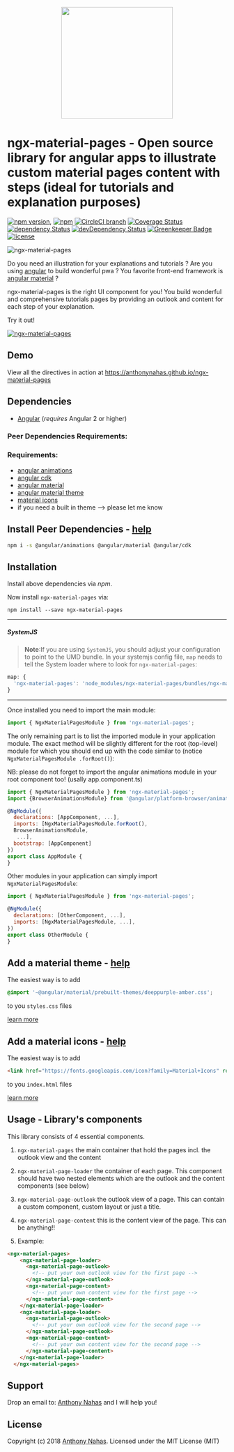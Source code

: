 <p align="center">
  <img height="256px" width="256px" style="text-align: center;" src="https://cdn.rawgit.com/anthonynahas/ngx-material-pages/master/demo/src/assets/logo.svg">
</p>

# ngx-material-pages - Open source library for angular apps to illustrate custom material pages content with steps (ideal for tutorials and explanation purposes)

[![npm version](https://badge.fury.io/js/ngx-material-pages.svg)](https://badge.fury.io/js/ngx-material-pages),
[![npm](https://img.shields.io/badge/demo-online-ed1c46.svg)](https://anthonynahas.github.io/ngx-material-pages)
[![CircleCI branch](https://img.shields.io/circleci/project/github/AnthonyNahas/ngx-material-pages/master.svg?label=circleci)](https://circleci.com/gh/AnthonyNahas/ngx-material-pages)
[![Coverage Status](https://coveralls.io/repos/github/anthonynahas/ngx-material-pages/badge.svg?branch=master)](https://coveralls.io/github/anthonynahas/ngx-material-pages?branch=master)
[![dependency Status](https://david-dm.org/anthonynahas/ngx-material-pages/status.svg)](https://david-dm.org/anthonynahas/ngx-material-pages)
[![devDependency Status](https://david-dm.org/anthonynahas/ngx-material-pages/dev-status.svg?branch=master)](https://david-dm.org/anthonynahas/ngx-material-pages#info=devDependencies)
[![Greenkeeper Badge](https://badges.greenkeeper.io/anthonynahas/ngx-material-pages.svg)](https://greenkeeper.io/)
[![license](https://img.shields.io/github/license/anthonynahas/ngx-material-pages.svg?style=flat-square)](https://github.com/AnthonyNahas/ngx-material-pages/blob/master/LICENSE)


![ngx-material-pages](https://firebasestorage.googleapis.com/v0/b/ngx-material-pages.appspot.com/o/tutorials%2Fdemo_iphone_320_low.gif?alt=media&token=04283ec5-1f39-4a5e-b853-b79347ed28c6)

Do you need an illustration for your explanations and tutorials ?
Are you using [angular](https://angular.io/) to build wonderful pwa ?
You favorite front-end framework is [angular material](https://material.angular.io/) ?

ngx-material-pages is the right UI component for you!
You build wonderful and comprehensive tutorials pages by providing an outlook and content for each
step of your explanation.

Try it out! 

[![ngx-material-pages](https://firebasestorage.googleapis.com/v0/b/ngx-material-pages.appspot.com/o/v0.1.0%2Fngx-material-pages-v1.0.png?alt=media&token=5598f20b-d773-424b-8f84-c8422e62cbc5)](https://firebasestorage.googleapis.com/v0/b/ngx-material-pages.appspot.com/o/v0.1.0%2Fngx-material-pages.mp4?alt=media&token=637cb6d1-9d45-4a7e-840d-6378598cb1fb)


## Demo
View all the directives in action at https://anthonynahas.github.io/ngx-material-pages

## Dependencies
* [Angular](https://angular.io) (*requires* Angular 2 or higher)

### Peer Dependencies Requirements:
### Requirements:
- [angular animations ](https://www.npmjs.com/package/@angular/animations)
- [angular cdk ](https://www.npmjs.com/package/@angular/cdk)
- [angular material ](https://www.npmjs.com/package/@angular/material)
- [angular material theme](https://material.angular.io/guide/getting-started#step-4-include-a-theme)
- [material icons](https://material.angular.io/guide/getting-started#step-6-optional-add-material-icons)
- if you need a built in theme --> please let me know

## Install Peer Dependencies - [help](https://material.angular.io/guide/getting-started#step-1-install-angular-material-and-angular-cdk)
```bash
npm i -s @angular/animations @angular/material @angular/cdk
```

## Installation
Install above dependencies via *npm*. 

Now install `ngx-material-pages` via:
```shell
npm install --save ngx-material-pages
```

---
##### SystemJS
>**Note**:If you are using `SystemJS`, you should adjust your configuration to point to the UMD bundle.
In your systemjs config file, `map` needs to tell the System loader where to look for `ngx-material-pages`:
```js
map: {
  'ngx-material-pages': 'node_modules/ngx-material-pages/bundles/ngx-material-pages.umd.js',
}
```
---

Once installed you need to import the main module:
```js
import { NgxMaterialPagesModule } from 'ngx-material-pages';
```
The only remaining part is to list the imported module in your application module. The exact method will be slightly
different for the root (top-level) module for which you should end up with the code similar to (notice ` NgxMaterialPagesModule .forRoot()`):

NB: please do not forget to import the angular animations module in your root component too! (usally app.component.ts)
```js
import { NgxMaterialPagesModule } from 'ngx-material-pages';
import {BrowserAnimationsModule} from '@angular/platform-browser/animations';

@NgModule({
  declarations: [AppComponent, ...],
  imports: [NgxMaterialPagesModule.forRoot(),
  BrowserAnimationsModule,
   ...],  
  bootstrap: [AppComponent]
})
export class AppModule {
}
```

Other modules in your application can simply import ` NgxMaterialPagesModule `:

```js
import { NgxMaterialPagesModule } from 'ngx-material-pages';

@NgModule({
  declarations: [OtherComponent, ...],
  imports: [NgxMaterialPagesModule, ...], 
})
export class OtherModule {
}
```

## Add a material theme - [help](https://material.angular.io/guide/getting-started#step-4-include-a-theme)
The easiest way is to add 
```css
@import '~@angular/material/prebuilt-themes/deeppurple-amber.css';
```
to you `styles.css` files

[learn more](https://material.angular.io/guide/theming)

## Add a material icons - [help](https://material.angular.io/guide/getting-started#step-6-optional-add-material-icons)
The easiest way is to add 
```html
<link href="https://fonts.googleapis.com/icon?family=Material+Icons" rel="stylesheet">
```
to you `index.html` files

[learn more](https://google.github.io/material-design-icons/)


## Usage - Library's components
This library consists of 4 essential components.

1. `ngx-material-pages` the main container that hold the pages incl. the outlook view and the content
2. `ngx-material-page-loader` the container of each page. This component should have two nested elements
 which are the outlook and the content components (see below)
3. `ngx-material-page-outlook` the outlook view of a page. This can contain a custom component, custom layout or just a title.
4. `ngx-material-page-content` this is the content view of the page. This can be anything!!

5. Example:

```html
<ngx-material-pages>
    <ngx-material-page-loader>
      <ngx-material-page-outlook>
        <!-- put your own outlook view for the first page -->
      </ngx-material-page-outlook>
      <ngx-material-page-content>
        <!-- put your own content view for the first page -->
      </ngx-material-page-content>
    </ngx-material-page-loader>
    <ngx-material-page-loader>
      <ngx-material-page-outlook>
        <!-- put your own outlook view for the second page -->
      </ngx-material-page-outlook>
      <ngx-material-page-content>
        <!-- put your own content view for the second page -->
      </ngx-material-page-content>
    </ngx-material-page-loader>
  </ngx-material-pages>
```

## Support
Drop an email to: [Anthony Nahas](mailto:anthony.na@hotmail.de) and I will help you!

## License

Copyright (c) 2018 [Anthony Nahas](mailto:anthony.na@hotmail.de). Licensed under the MIT License (MIT)

